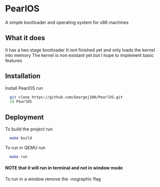
# PearlOS

A simple bootloader and operating system for x86 machines

## What it does
It has a two stage bootloader
It isnt finished yet and only loads the kernel into memory
The kernel is non existant yet but I hope to implement basic features

## Installation

Install PearlOS run

```bash
  git clone https://github.com/Georgej100/PearlOS.git
  cd PearlOS
```
    
## Deployment

To build the project run 

```bash
  make build
```

To run in QEMU run
```bash
  make run
```
#### NOTE that it will run in terminal and not in window mode
To run in a window remove the -nographic flag
